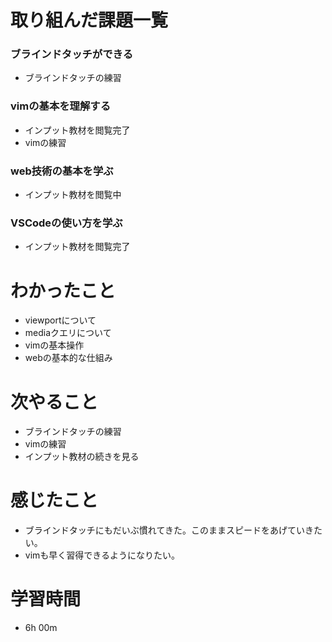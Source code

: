# 取り組んだ課題一覧
### ブラインドタッチができる
- ブラインドタッチの練習
  
### vimの基本を理解する
- インプット教材を閲覧完了
- vimの練習
  
### web技術の基本を学ぶ
- インプット教材を閲覧中
    
### VSCodeの使い方を学ぶ
- インプット教材を閲覧完了



# わかったこと
- viewportについて
- mediaクエリについて
- vimの基本操作
- webの基本的な仕組み



# 次やること
- ブラインドタッチの練習
- vimの練習
- インプット教材の続きを見る



# 感じたこと
* ブラインドタッチにもだいぶ慣れてきた。このままスピードをあげていきたい。
* vimも早く習得できるようになりたい。



# 学習時間
* 6h 00m
